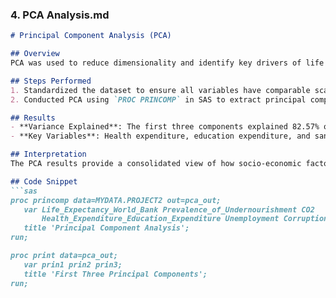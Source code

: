 ### **4. PCA Analysis.md**
```markdown
# Principal Component Analysis (PCA)

## Overview
PCA was used to reduce dimensionality and identify key drivers of life expectancy. This analysis helps reveal underlying patterns in socio-economic factors.

## Steps Performed
1. Standardized the dataset to ensure all variables have comparable scales.
2. Conducted PCA using `PROC PRINCOMP` in SAS to extract principal components.

## Results
- **Variance Explained**: The first three components explained 82.57% of the variance.
- **Key Variables**: Health expenditure, education expenditure, and sanitation were the top contributors to the variance.

## Interpretation
The PCA results provide a consolidated view of how socio-economic factors interact to influence life expectancy, enabling targeted interventions.

## Code Snippet
```sas
proc princomp data=MYDATA.PROJECT2 out=pca_out;
   var Life_Expectancy_World_Bank Prevalence_of_Undernourishment CO2
       Health_Expenditure_Education_Expenditure Unemployment Corruption Sanitation;
   title 'Principal Component Analysis';
run;

proc print data=pca_out;
   var prin1 prin2 prin3;
   title 'First Three Principal Components';
run;
